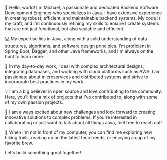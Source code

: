 👋 Hello, world! I'm Michael, a passionate and dedicated Backend Software Development Engineer who specializes in Java. I have extensive experience in creating robust, efficient, and maintainable backend systems. My code is my craft, and I'm continuously refining my skills to ensure I create systems that are not just functional, but also scalable and efficient.

💻 My expertise lies in Java, along with a solid understanding of data structures, algorithms, and software design principles. I'm proficient in Spring Boot, Dagger, and other Java frameworks, and I'm always on the hunt to learn more.

🔭 In my day-to-day work, I deal with complex architectural designs, integrating databases, and working with cloud platforms such as AWS. I am passionate about microservices and distributed systems and strive to incorporate best practices in my work.

💡 I am a big believer in open source and love contributing to the community. Here, you'll find a mix of projects that I've contributed to, along with some of my own passion projects.

🚀 I am always excited about new challenges and look forward to creating innovative solutions to complex problems. If you're interested in collaborating or just want to talk about all things Java, feel free to reach out!

🌱 When I'm not in front of my computer, you can find me exploring new hiking trails, reading up on the latest tech trends, or enjoying a cup of my favorite brew.

Let's build something great together!
<!--
**michaelpotocar/michaelpotocar** is a ✨ _special_ ✨ repository because its `README.md` (this file) appears on your GitHub profile.

Here are some ideas to get you started:

- 🔭 I’m currently working on ...
- 🌱 I’m currently learning ...
- 👯 I’m looking to collaborate on ...
- 🤔 I’m looking for help with ...
- 💬 Ask me about ...
- 📫 How to reach me: ...
- 😄 Pronouns: ...
- ⚡ Fun fact: ...
-->
